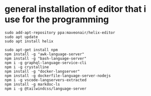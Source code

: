# general installation of editor that i use for the programming
```
sudo add-apt-repository ppa:maveonair/helix-editor
sudo apt update
sudo apt install helix
```
```
sudo apt-get install npm
npm install -g "awk-language-server"
npm install -g "bash-language-server"
npm i -g graphql-language-service-cli
npm i -g crystalline
npm install -g "docker-langserver"
npm install -g dockerfile-language-server-nodejs
npm i -g vscode-langservers-extracted
npm install -g markdoc-ls
npm i -g @tailwindcss/language-server
```
